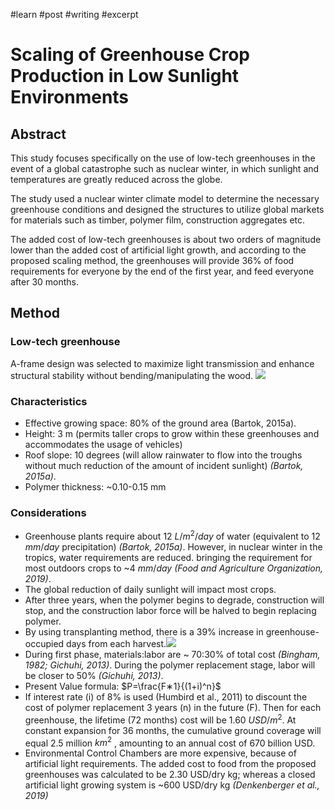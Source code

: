 #learn #post #writing #excerpt
# Scaling of Greenhouse Crop Production in Low Sunlight Environments
## Abstract
This study focuses specifically on the use of low-tech greenhouses in the event of a global catastrophe such as nuclear winter, in which sunlight and temperatures are greatly reduced across the globe.

The study used a nuclear winter climate model to determine the necessary greenhouse conditions and designed the structures to utilize global markets for materials such as timber, polymer film, construction aggregates etc.

The added cost of low-tech greenhouses is about two orders of magnitude lower than the added cost of artificial light growth, and according to the proposed scaling method, the greenhouses will provide 36% of food requirements for everyone by the end of the first year, and feed everyone after 30 months.

## Method
### Low-tech greenhouse
A-frame design was selected to maximize light transmission and enhance structural stability without bending/manipulating the wood.
![](https://i.imgur.com/HCqyauE.png)

### Characteristics
- Effective growing space: 80% of the ground area (Bartok, 2015a). 
- Height: 3 m (permits taller crops to grow within these greenhouses and accommodates the usage of vehicles)
- Roof slope: 10 degrees (will allow rainwater to flow into the troughs without much reduction of the amount of incident sunlight) *(Bartok, 2015a)*. 
- Polymer thickness: ~0.10-0.15 mm

### Considerations
- Greenhouse plants require about 12 $L/m^2/day$ of water (equivalent to 12 $mm/day$ precipitation) *(Bartok, 2015a)*. However, in nuclear winter in the tropics, water requirements are reduced. bringing the requirement for most outdoors crops to ~4 $mm/day$ *(Food and Agriculture Organization, 2019)*.
- The global reduction of daily sunlight will impact most crops.
- After three years, when the polymer begins to degrade, construction will stop, and the construction labor force will be halved to begin replacing polymer.
- By using transplanting method, there is a 39% increase in greenhouse-occupied days from each harvest.![](https://i.imgur.com/Bl0CqF2.png)
- During first phase, materials:labor are ~ 70:30% of total cost *(Bingham, 1982; Gichuhi, 2013)*. During the polymer replacement stage, labor will be closer to 50% *(Gichuhi, 2013)*.
- Present Value formula: $P=\frac{F∗1}{(1+i)^n}$
- If interest rate (i) of 8% is used (Humbird et al., 2011) to discount the cost of polymer replacement 3 years (n) in the future (F). Then for each greenhouse, the lifetime (72 months) cost will be 1.60 $USD/m^2$. At constant expansion for 36 months, the cumulative ground coverage will equal 2.5 million $km^2$ , amounting to an annual cost of 670 billion USD.
- Environmental Control Chambers are more expensive, because of artificial light requirements. The added cost to food from the proposed greenhouses was calculated to be 2.30 USD/dry kg; whereas a closed artificial light growing system is ~600 USD/dry kg *(Denkenberger et al., 2019)*